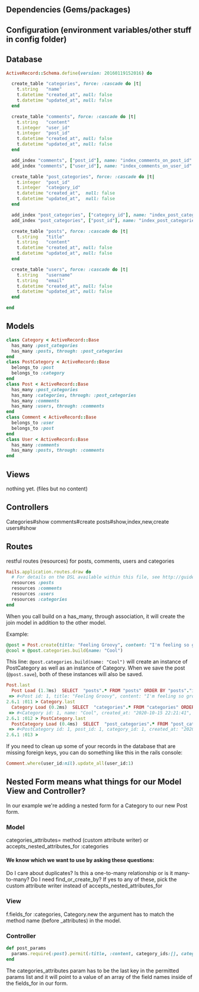 ## Dependencies (Gems/packages)

## Configuration (environment variables/other stuff in config folder)

## Database
```rb
ActiveRecord::Schema.define(version: 20160119152016) do

  create_table "categories", force: :cascade do |t|
    t.string   "name"
    t.datetime "created_at", null: false
    t.datetime "updated_at", null: false
  end

  create_table "comments", force: :cascade do |t|
    t.string   "content"
    t.integer  "user_id"
    t.integer  "post_id"
    t.datetime "created_at", null: false
    t.datetime "updated_at", null: false
  end

  add_index "comments", ["post_id"], name: "index_comments_on_post_id"
  add_index "comments", ["user_id"], name: "index_comments_on_user_id"

  create_table "post_categories", force: :cascade do |t|
    t.integer  "post_id"
    t.integer  "category_id"
    t.datetime "created_at",  null: false
    t.datetime "updated_at",  null: false
  end

  add_index "post_categories", ["category_id"], name: "index_post_categories_on_category_id"
  add_index "post_categories", ["post_id"], name: "index_post_categories_on_post_id"

  create_table "posts", force: :cascade do |t|
    t.string   "title"
    t.string   "content"
    t.datetime "created_at", null: false
    t.datetime "updated_at", null: false
  end

  create_table "users", force: :cascade do |t|
    t.string   "username"
    t.string   "email"
    t.datetime "created_at", null: false
    t.datetime "updated_at", null: false
  end

end

```
## Models
```rb
class Category < ActiveRecord::Base
  has_many :post_categories
  has_many :posts, through: :post_categories
end
class PostCategory < ActiveRecord::Base
  belongs_to :post
  belongs_to :category
end
class Post < ActiveRecord::Base
  has_many :post_categories
  has_many :categories, through: :post_categories
  has_many :comments
  has_many :users, through: :comments
end
class Comment < ActiveRecord::Base
  belongs_to :user
  belongs_to :post
end
class User < ActiveRecord::Base
  has_many :comments
  has_many :posts, through: :comments
end

```
## Views
nothing yet. (files but no content)
## Controllers
Categories#show
comments#create
posts#show,index,new,create
users#show
## Routes
restful routes (resources) for posts, comments, users and categories
```rb
Rails.application.routes.draw do
  # For details on the DSL available within this file, see http://guides.rubyonrails.org/routing.html
  resources :posts
  resources :comments
  resources :users
  resources :categories
end

```

When you call build on a has_many, through association, it will create the join model in addition to the other model. 

Example:

```rb
@post = Post.create(title: "Feeling Groovy", content: "I'm feeling so groovy")
@cool = @post.categories.build(name: "Cool")

```

This line: `@post.categories.build(name: "Cool")` will create an instance of PostCategory as well as an instance of Category. When we save the post (`@post.save`), both of these instances will also be saved.

```rb
Post.last
  Post Load (1.7ms)  SELECT  "posts".* FROM "posts" ORDER BY "posts"."id" DESC LIMIT ?  [["LIMIT", 1]]
 => #<Post id: 1, title: "Feeling Groovy", content: "I'm feeling so groovy", created_at: "2020-10-15 22:21:40", updated_at: "2020-10-15 22:21:40"> 
2.6.1 :011 > Category.last
  Category Load (0.2ms)  SELECT  "categories".* FROM "categories" ORDER BY "categories"."id" DESC LIMIT ?  [["LIMIT", 1]]
 => #<Category id: 1, name: "Cool", created_at: "2020-10-15 22:21:41", updated_at: "2020-10-15 22:21:41"> 
2.6.1 :012 > PostCategory.last
  PostCategory Load (0.4ms)  SELECT  "post_categories".* FROM "post_categories" ORDER BY "post_categories"."id" DESC LIMIT ?  [["LIMIT", 1]]
 => #<PostCategory id: 1, post_id: 1, category_id: 1, created_at: "2020-10-15 22:21:41", updated_at: "2020-10-15 22:21:41"> 
2.6.1 :013 > 
```

If you need to clean up some of your records in the database that are missing foreign keys, you can do something like this in the rails console:

```rb
Comment.where(user_id:nil).update_all(user_id:1)
```

## Nested Form means what things for our Model View and Controller?
In our example we're adding a nested form for a Category to our new Post form.
### Model
categories_attributes= method (custom attribute writer)
or 
accepts_nested_attributes_for :categories
#### We know which we want to use by asking these questions:
Do I care about duplicates? Is this a one-to-many relationship or is it many-to-many? Do I need find_or_create_by?
If yes to any of these, pick the custom attribute writer instead of accepts_nested_attributes_for
### View 
f.fields_for :categories, Category.new 
the argument has to match the method name (before _attributes) in the model.
### Controller
```rb
def post_params
  params.require(:post).permit(:title, :content, category_ids:[], categories_attributes: [:name])
end
```
The categories_attributes param has to be the last key in the permitted params list and it will point to a value of an array of the field names inside of the fields_for in our form.